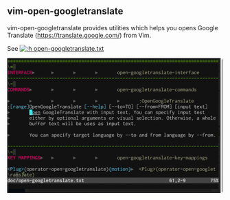 ## vim-open-googletranslate

vim-open-googletranslate  provides utilities which helps you opens Google Translate (https://translate.google.com/) from Vim.

See [![:h open-googletranslate.txt](https://img.shields.io/badge/doc-%3Ah%20open--googletranslate.txt-red.svg)](doc/open-googletranslate.txt)

![vim-open-googletranslate demo](https://raw.githubusercontent.com/haya14busa/i/cd1e9f0386daf5d2a04e81f76ac86bb9f4d0af15/vim-open-googletranslate/anim.gif)
